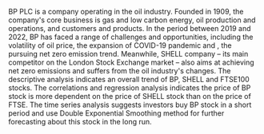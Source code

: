 BP PLC is a company operating in the oil industry. Founded in 1909, the company's core business is gas and low carbon energy, oil production and operations, and customers and products. In the period between 2019 and 2022, BP has faced a range of challenges and opportunities, including the volatility of oil price, the expansion of COVID-19 pandemic and , the pursuing net zero emission trend. Meanwhile, SHELL company – its main competitor on the London Stock Exchange market – also aims at achieving net zero emissions and suffers from the oil industry's changes. 
The descriptive analysis indicates an overall trend of BP, SHELL and FTSE100 stocks.
The correlations and regression analysis indicates the price of BP stock is more dependent on the price of SHELL stock than on the price of FTSE. The time series analysis suggests investors buy BP stock in a short period and use Double Exponential Smoothing method for further forecasting about this stock in the long run.
